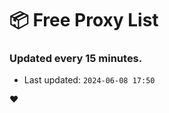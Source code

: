 # :package: Free Proxy List
### Updated every 15 minutes.

- Last updated: `2024-06-08 17:50`

:heart:
